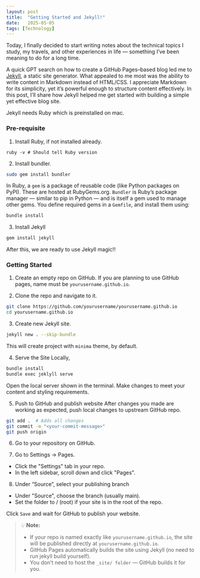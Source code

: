 ```yaml
---
layout: post
title:  "Getting Started and Jekyll!"
date:   2025-05-05
tags: [Technology]
---
```

Today, I finally decided to start writing notes about the technical topics I study, my travels, and other experiences in life — something I’ve been meaning to do for a long time.

A quick GPT search on how to create a GitHub Pages–based blog led me to [Jekyll](https://jekyllrb.com/), a static site generator. What appealed to me most was the ability to write content in Markdown instead of HTML/CSS. I appreciate Markdown for its simplicity, yet it’s powerful enough to structure content effectively. In this post, I’ll share how Jekyll helped me get started with building a simple yet effective blog site.

Jekyll needs Ruby which is preinstalled on mac.

### Pre-requisite
1. Install Ruby, if not installed already.
```
ruby -v # Should tell Ruby version
```
2. Install bundler.
```bash
sudo gem install bundler
```
In Ruby, a `gem` is a package of reusable code (like Python packages on PyPI). These are hosted at RubyGems.org. `Bundler` is Ruby’s package manager — similar to pip in Python — and is itself a gem used to manage other gems. You define required gems in a `Gemfile`, and install them using:
```bash
bundle install
```

3. Install Jekyll
```bash
gem install jekyll
```  

After this, we are ready to use Jekyll magic!!


### Getting Started
1. Create an empty repo on GitHub. If you are planning to use GitHub pages, name must be
`yourusername.github.io`.

2. Clone the repo and navigate to it.
```bash
git clone https://github.com/yourusername/yourusername.github.io
cd yourusername.github.io
```

3. Create new Jekyll site. 
```bash
jekyll new . --skip-bundle
```  
This will create project with `minima` theme, by default.

4. Serve the Site Locally,
```bash
bundle install
bundle exec jeklyll serve
```  
Open the local server shown in the terminal. Make changes
to meet your content and styling requirements.

5. Push to GitHub and publish website
After changes you made are working as expected, push local changes to upstream
GitHub repo.
```bash
git add .  # Adds all changes
git commit -m "<your-commit-message>"
git push origin
```  

6. Go to your repository on GitHub.

7. Go to Settings → Pages.
  - Click the "Settings" tab in your repo.
  - In the left sidebar, scroll down and click "Pages".

8. Under “Source”, select your publishing branch
  - Under "Source", choose the branch (usually main).
  - Set the folder to / (root) if your site is in the root of the repo. 

Click `Save` and wait for GitHub to publish your website.

> 💡 **Note:** 
> - If your repo is named exactly like `yourusername.github.io`, the site will be published directly at `yourusername.github.io`.  
> - GitHub Pages automatically builds the site using Jekyll (no need to run jekyll build yourself).  
> - You don’t need to host the `_site/ folder` — GitHub builds it for you.

